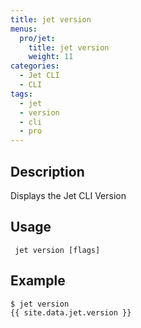 ```yaml
---
title: jet version
menus:
  pro/jet:
    title: jet version
    weight: 11
categories:
  - Jet CLI
  - CLI
tags:
  - jet
  - version
  - cli
  - pro
---
```


## Description
Displays the Jet CLI Version

## Usage

```
 jet version [flags]
```

## Example

```
$ jet version
{{ site.data.jet.version }}
```
